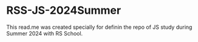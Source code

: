 # RSS-JS-2024Summer

This read.me was created specially for definin the repo of JS study during Summer 2024 with RS School.
